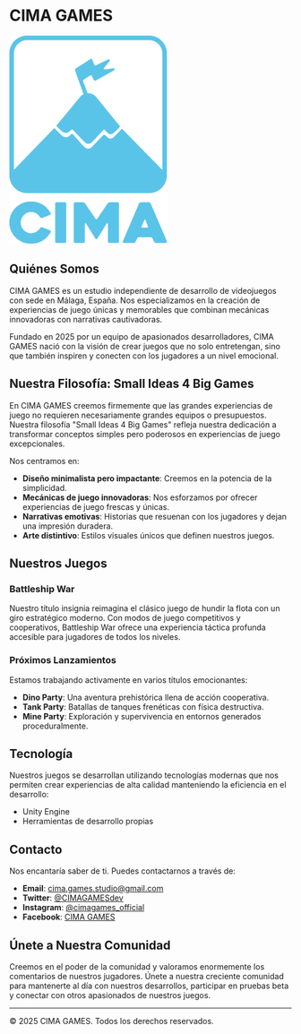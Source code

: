 # CIMA GAMES

![CIMA GAMES Logo](assets/LogoCimaAzul_Mesa%20de%20trabajo%201.png)

## Quiénes Somos

CIMA GAMES es un estudio independiente de desarrollo de videojuegos con sede en Málaga, España. Nos especializamos en la creación de experiencias de juego únicas y memorables que combinan mecánicas innovadoras con narrativas cautivadoras.

Fundado en 2025 por un equipo de apasionados desarrolladores, CIMA GAMES nació con la visión de crear juegos que no solo entretengan, sino que también inspiren y conecten con los jugadores a un nivel emocional.

## Nuestra Filosofía: Small Ideas 4 Big Games

En CIMA GAMES creemos firmemente que las grandes experiencias de juego no requieren necesariamente grandes equipos o presupuestos. Nuestra filosofía "Small Ideas 4 Big Games" refleja nuestra dedicación a transformar conceptos simples pero poderosos en experiencias de juego excepcionales.

Nos centramos en:
- **Diseño minimalista pero impactante**: Creemos en la potencia de la simplicidad.
- **Mecánicas de juego innovadoras**: Nos esforzamos por ofrecer experiencias de juego frescas y únicas.
- **Narrativas emotivas**: Historias que resuenan con los jugadores y dejan una impresión duradera.
- **Arte distintivo**: Estilos visuales únicos que definen nuestros juegos.

## Nuestros Juegos

### Battleship War
Nuestro título insignia reimagina el clásico juego de hundir la flota con un giro estratégico moderno. Con modos de juego competitivos y cooperativos, Battleship War ofrece una experiencia táctica profunda accesible para jugadores de todos los niveles.

### Próximos Lanzamientos
Estamos trabajando activamente en varios títulos emocionantes:

- **Dino Party**: Una aventura prehistórica llena de acción cooperativa.
- **Tank Party**: Batallas de tanques frenéticas con física destructiva.
- **Mine Party**: Exploración y supervivencia en entornos generados proceduralmente.

## Tecnología

Nuestros juegos se desarrollan utilizando tecnologías modernas que nos permiten crear experiencias de alta calidad manteniendo la eficiencia en el desarrollo:

- Unity Engine
- Herramientas de desarrollo propias

## Contacto

Nos encantaría saber de ti. Puedes contactarnos a través de:

- **Email**: cima.games.studio@gmail.com
- **Twitter**: [@CIMAGAMESdev](https://twitter.com/cimagames)
- **Instagram**: [@cimagames_official](https://instagram.com/cimagames)
- **Facebook**: [CIMA GAMES](https://facebook.com/cimagames)

## Únete a Nuestra Comunidad

Creemos en el poder de la comunidad y valoramos enormemente los comentarios de nuestros jugadores. Únete a nuestra creciente comunidad para mantenerte al día con nuestros desarrollos, participar en pruebas beta y conectar con otros apasionados de nuestros juegos.

---

© 2025 CIMA GAMES. Todos los derechos reservados.